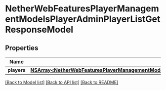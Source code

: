 # NetherWebFeaturesPlayerManagementModelsPlayerAdminPlayerListGetResponseModel

## Properties
Name | Type | Description | Notes
------------ | ------------- | ------------- | -------------
**players** | [**NSArray&lt;NetherWebFeaturesPlayerManagementModelsPlayerAdminPlayerListGetResponseModelPlayersEntry&gt;***](NetherWebFeaturesPlayerManagementModelsPlayerAdminPlayerListGetResponseModelPlayersEntry.md) |  | [optional] 

[[Back to Model list]](../README.md#documentation-for-models) [[Back to API list]](../README.md#documentation-for-api-endpoints) [[Back to README]](../README.md)


